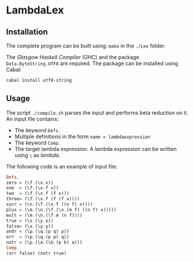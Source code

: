 LambdaLex
=========

## Installation
The complete program can be built using: `make` in the `./Lex` folder.  

The *Glasgow Haskell Compiler* (GHC) and the package `Data.ByteString.UTF8` are required. The package can be installed using Cabal:
``` bash
cabal install utf8-string
```  


## Usage

The script `./compile.sh` parses the input and performs beta reduction on it. An input file contains:
 * The keyword `Defs.`
 * Multiple definitions in the form `name = lambdaexpression`
 * The keyword `Comp.`
 * The target lambda expression.
A lambda expression can be written using `\` as *lambda*.  

The following code is an example of input file:
``` Haskell
Defs.
zero = (\f.(\x.x))
one  = (\f.(\x.f x))
two  = (\f.(\x.f (f x)))
three= (\f.(\x.f (f (f x)))) 
sucr = (\n.(\f.(\x.f ((n f) x))))
plus = (\m.(\n.(\f.(\x.(m f) ((n f) x)))))
mult = (\m.(\n.(\f.m (n f))))
true = (\x.(\y.x))
false= (\x.(\y.y))
andr = (\p.(\q.(p q) p))
orr  = (\p.(\q.(p p) q))
notr = (\p.(\a.(\b.(p b) a)))
Comp.
(orr false) (notr true)
```
